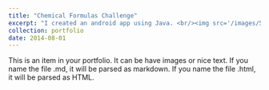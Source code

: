 ```yaml
---
title: "Chemical Formulas Challenge"
excerpt: "I created an android app using Java. <br/><img src='/images/500x300.png'>"
collection: portfolio
date: 2014-08-01
---
```


This is an item in your portfolio. It can be have images or nice text. If you name the file .md, it will be parsed as markdown. If you name the file .html, it will be parsed as HTML. 
